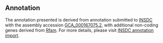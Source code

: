 

Annotation
----------

The annotation presented is derived from annotation submitted to
[INSDC](http://www.insdc.org) with the assembly accession
[GCA\_000167075.2](http://www.ebi.ac.uk/ena/data/view/GCA_000167075.2),
with additional non-coding genes derived from
[Rfam](http://rfam.xfam.org/). For more details, please visit [INSDC
annotation
import](http://ensemblgenomes.org/info/data/insdc_annotation).
